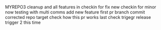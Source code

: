 MYREPO3
cleanup and all features in
checkin for fix
new checkin for minor
now testing with multi comms
add new feature
first pr branch commit
corrected repo target
check how this pr works
last check 
trigegr release
trigger 2 this time
